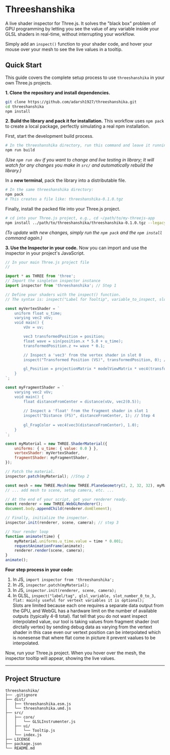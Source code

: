 # Threeshanshika
A live shader inspector for Three.js. It solves the "black box" problem of GPU programming by letting you see the value of any variable inside your GLSL shaders in real-time, without interrupting your workflow.

Simply add an `inspect()` function to your shader code, and hover your mouse over your mesh to see the live values in a tooltip.

## Quick Start
This guide covers the complete setup process to use `threeshanshika` in your own Three.js projects.

**1. Clone the repository and install dependencies.**
```bash
git clone https://github.com/adarsh1927/threeshanshika.git
cd threeshanshika
npm install
```

**2. Build the library and pack it for installation.**
This workflow uses `npm pack` to create a local package, perfectly simulating a real npm installation.

First, start the development build process.
```bash
# In the threeshanshika directory, run this command and leave it running:
npm run build
```
*(Use `npm run dev` if you want to change and live testing in library; It will watch for any changes you make in `src/` and automatically rebuild the library.)*

In a **new terminal**, pack the library into a distributable file.
```bash
# In the same threeshanshika directory:
npm pack
# This creates a file like: threeshanshika-0.1.0.tgz
```

Finally, install the packed file into your Three.js project.
```bash
# cd into your Three.js project, e.g., cd ~/path/to/my-threejs-app
npm install ../path/to/threeshanshika/threeshanshika-0.1.0.tgz --legacy-peer-deps
```
*(To update with new changes, simply run the `npm pack` and the `npm install` command again.)*

**3. Use the Inspector in your code.**
Now you can import and use the inspector in your project's JavaScript.

```javascript
// In your main Three.js project file
// 

import * as THREE from 'three';
// Import the singleton inspector instance
import inspector from 'threeshanshika'; // Step 1

// Define your shaders with the inspect() function.
// The syntax is: inspect("Label for Tooltip", variable_to_inspect, slot_index);

const myVertexShader = `
    uniform float u_time;
    varying vec2 vUv;
    void main() {
        vUv = uv;

        vec3 transformedPosition = position;
        float wave = sin(position.x * 5.0 + u_time);
        transformedPosition.z += wave * 0.1;

        // Inspect a 'vec3' from the vertex shader in slot 0 
        inspect("Transformed Position (VS)", transformedPosition, 0); // Step 4

        gl_Position = projectionMatrix * modelViewMatrix * vec4(transformedPosition, 1.0);
    }
`;

const myFragmentShader = `
    varying vec2 vUv;
    void main() {
        float distanceFromCenter = distance(vUv, vec2(0.5));
        
        // Inspect a 'float' from the fragment shader in slot 1
        inspect("Distance (FS)", distanceFromCenter, 1); // Step 4
        
        gl_FragColor = vec4(vec3(distanceFromCenter), 1.0);
    }
`;

const myMaterial = new THREE.ShaderMaterial({
    uniforms: { u_time: { value: 0.0 } },
    vertexShader: myVertexShader,
    fragmentShader: myFragmentShader,
});

// Patch the material.
inspector.patch(myMaterial); //Step 2

const mesh = new THREE.Mesh(new THREE.PlaneGeometry(2, 2, 32, 32), myMaterial);
// ... add mesh to scene, setup camera, etc. ...

// At the end of your script, get your renderer ready.
const renderer = new THREE.WebGLRenderer();
document.body.appendChild(renderer.domElement);

// Finally, initialize the inspector.
inspector.init(renderer, scene, camera); // step 3

// Your render loop
function animate(time) {
    myMaterial.uniforms.u_time.value = time * 0.001;
    requestAnimationFrame(animate);
    renderer.render(scene, camera);
}
animate();

```
**Four step process in your code:**
1. In JS, `import inspector from 'threeshanshika';`
2. In JS, `inspector.patch(myMaterial);`
3. In JS, `inspector.init(renderer, scene, camera);`
4. In GLSL, `inspect("label/tag", glsl_variable, slot_number_0_to_3, flat: mainly useful for vertext variables it is optional);`  
    Slots are limited because each one requires a separate data output from the GPU, and WebGL has a hardware limit on the number of available outputs (typically 4-8 total).
    flat tell that you do not want inspect interpolated value, our tool is taking values from fragment shader (not dirctally vertex) by sending debug data as varying from the vertext shader in this case even our vertext position can be interpolated which is nonesense that where flat come in picture it prevent vaalues to be interpolated.

Now, run your Three.js project. When you hover over the mesh, the inspector tooltip will appear, showing the live values.

---
## Project Structure
```
threeshanshika/
├── .gitignore
├── dist/
│   ├── threeshanshika.esm.js
│   └── threeshanshika.umd.js
├── src/
│   ├── core/
│   │   └── GLSLInstrumenter.js
│   ├── ui/
│   │   └── Tooltip.js
│   └── index.js
├── LICENSE
├── package.json
└── README.md
```